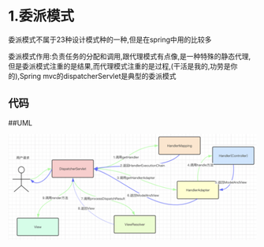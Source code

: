 # 1.委派模式

委派模式不属于23种设计模式种的一种,但是在spring中用的比较多

委派模式作用:负责任务的分配和调用,跟代理模式有点像,是一种特殊的静态代理,但是委派模式注重的是结果,而代理模式注重的是过程,(干活是我的,功劳是你的),Spring mvc的dispatcherServlet是典型的委派模式



## 代码







##UML

![image-20190510175318649](../summary/png/image-20190510175318649.png)